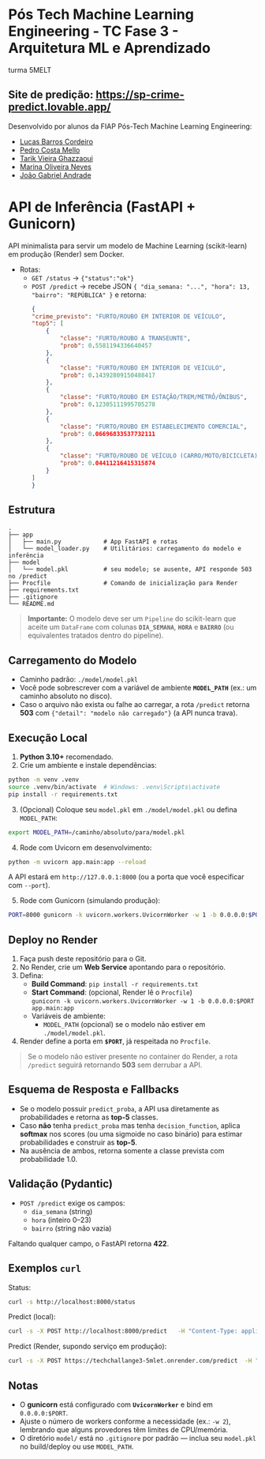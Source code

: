# Pós Tech Machine Learning Engineering - TC Fase 3 - Arquitetura ML e Aprendizado

turma 5MELT 

## Site de predição: https://sp-crime-predict.lovable.app/

Desenvolvido por alunos da FIAP Pós-Tech Machine Learning Engineering:
* [Lucas Barros Cordeiro](https://www.linkedin.com/in/eng-lucas-cordeiro/)
* [Pedro Costa Mello](https://www.linkedin.com/in/pedro-costa-2802-pcm/)
* [Tarik Vieira Ghazzaoui](https://www.linkedin.com/in/tarik-vieira-ghazzaoui/)
* [Marina Oliveira Neves](https://www.linkedin.com/in/marina-o-neves/)
* [João Gabriel Andrade](https://www.linkedin.com/in/gabrieljoao5/)



# API de Inferência (FastAPI + Gunicorn)

API minimalista para servir um modelo de Machine Learning (scikit-learn) em produção (Render) sem Docker.

- Rotas:
  - `GET /status` → `{"status":"ok"}`
  - `POST /predict` → recebe JSON `{ "dia_semana: "...", "hora": 13, "bairro": "REPÚBLICA" }` e retorna:
    ```json
    {
    "crime_previsto": "FURTO/ROUBO EM INTERIOR DE VEÍCULO",
    "top5": [
        {
            "classe": "FURTO/ROUBO A TRANSEUNTE",
            "prob": 0.5581194336640457
        },
        {
            "classe": "FURTO/ROUBO EM INTERIOR DE VEÍCULO",
            "prob": 0.14392809150488417
        },
        {
            "classe": "FURTO/ROUBO EM ESTAÇÃO/TREM/METRÔ/ÔNIBUS",
            "prob": 0.12305111995705278
        },
        {
            "classe": "FURTO/ROUBO EM ESTABELECIMENTO COMERCIAL",
            "prob": 0.06696833537732111
        },
        {
            "classe": "FURTO/ROUBO DE VEÍCULO (CARRO/MOTO/BICICLETA)",
            "prob": 0.04411216415315874
        }
    ]
    }
    ```

## Estrutura

```
.
├── app
│   ├── main.py            # App FastAPI e rotas
│   └── model_loader.py    # Utilitários: carregamento do modelo e inferência
├── model
│   └── model.pkl          # seu modelo; se ausente, API responde 503 no /predict
├── Procfile               # Comando de inicialização para Render
├── requirements.txt
├── .gitignore
└── README.md
```

> **Importante:** O modelo deve ser um `Pipeline` do scikit-learn que aceite um `DataFrame` com colunas **`DIA_SEMANA`**, **`HORA`** e **`BAIRRO`** (ou equivalentes tratados dentro do pipeline).

## Carregamento do Modelo

- Caminho padrão: `./model/model.pkl`
- Você pode sobrescrever com a variável de ambiente **`MODEL_PATH`** (ex.: um caminho absoluto no disco).  
- Caso o arquivo não exista ou falhe ao carregar, a rota `/predict` retorna **503** com `{"detail": "modelo não carregado"}` (a API nunca trava).

## Execução Local

1. **Python 3.10+** recomendado.
2. Crie um ambiente e instale dependências:

```bash
python -m venv .venv
source .venv/bin/activate  # Windows: .venv\Scripts\activate
pip install -r requirements.txt
```

3. (Opcional) Coloque seu `model.pkl` em `./model/model.pkl` ou defina `MODEL_PATH`:
```bash
export MODEL_PATH=/caminho/absoluto/para/model.pkl
```

4. Rode com Uvicorn em desenvolvimento:
```bash
python -m uvicorn app.main:app --reload
```
A API estará em `http://127.0.0.1:8000` (ou a porta que você especificar com `--port`).

5. Rode com Gunicorn (simulando produção):
```bash
PORT=8000 gunicorn -k uvicorn.workers.UvicornWorker -w 1 -b 0.0.0.0:$PORT app.main:app
```

## Deploy no Render

1. Faça push deste repositório para o Git.
2. No Render, crie um **Web Service** apontando para o repositório.
3. Defina:
   - **Build Command**: `pip install -r requirements.txt`
   - **Start Command**: (opcional, Render lê o `Procfile`)  
     `gunicorn -k uvicorn.workers.UvicornWorker -w 1 -b 0.0.0.0:$PORT app.main:app`
   - Variáveis de ambiente:
     - `MODEL_PATH` (opcional) se o modelo não estiver em `./model/model.pkl`.
4. Render define a porta em **`$PORT`**, já respeitada no `Procfile`.

> Se o modelo não estiver presente no container do Render, a rota `/predict` seguirá retornando **503** sem derrubar a API.

## Esquema de Resposta e Fallbacks

- Se o modelo possuir `predict_proba`, a API usa diretamente as probabilidades e retorna as **top-5** classes.
- Caso **não** tenha `predict_proba` mas tenha `decision_function`, aplica **softmax** nos scores (ou uma sigmoide no caso binário) para estimar probabilidades e construir as **top-5**.
- Na ausência de ambos, retorna somente a classe prevista com probabilidade 1.0.

## Validação (Pydantic)

- `POST /predict` exige os campos:
  - `dia_semana` (string)
  - `hora` (inteiro 0–23)
  - `bairro` (string não vazia)

Faltando qualquer campo, o FastAPI retorna **422**.

## Exemplos `curl`

Status:
```bash
curl -s http://localhost:8000/status
```

Predict (local):
```bash
curl -s -X POST http://localhost:8000/predict   -H "Content-Type: application/json"   -d '{"DIA_SEMANA": "sexta","HORA": 20,"BAIRRO": "se"}'
```


Predict (Render, supondo serviço em produção):
```bash
curl -s -X POST https://techchallange3-5mlet.onrender.com/predict  -H "Content-Type: application/json"   -d '{"DIA_SEMANA": "sexta","HORA": 20,"BAIRRO": "se"}'
```

## Notas

- O **gunicorn** está configurado com **`UvicornWorker`** e bind em `0.0.0.0:$PORT`.
- Ajuste o número de workers conforme a necessidade (ex.: `-w 2`), lembrando que alguns provedores têm limites de CPU/memória.
- O diretório `model/` está no `.gitignore` por padrão — inclua seu `model.pkl` no build/deploy ou use `MODEL_PATH`.
